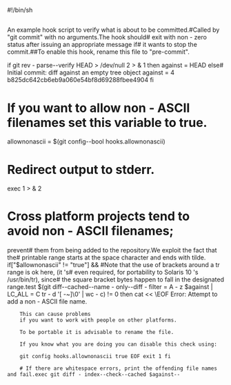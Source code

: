#!/bin/sh

##
An example hook script to verify what is about to be committed.#Called by "git commit"
with no arguments.The hook should# exit with non - zero status after issuing an appropriate message
if# it wants to stop the commit.##To enable this hook, rename this file to "pre-commit".

if git rev - parse--verify HEAD > /dev/null
2 > & 1
then
against = HEAD
else# Initial commit: diff against an empty tree object
against = 4 b825dc642cb6eb9a060e54bf8d69288fbee4904
fi

# If you want to allow non - ASCII filenames set this variable to true.
allownonascii = $(git config--bool hooks.allownonascii)

# Redirect output to stderr.
exec 1 > & 2

# Cross platform projects tend to avoid non - ASCII filenames;
prevent# them from being added to the repository.We exploit the fact that the# printable range starts at the space character and ends with tilde.
if["$allownonascii" != "true"] && #Note that the use of brackets around a tr range is ok here, (it 's#
        even required,
        for portability to Solaris 10 's /usr/bin/tr), since#
        the square bracket bytes happen to fall in the designated range.test $(git diff--cached--name - only--diff - filter = A - z $against |
            LC_ALL = C tr - d '[ -~]\0' | wc - c) != 0 then cat << \EOF Error: Attempt to add a non - ASCII file name.

        This can cause problems
        if you want to work with people on other platforms.

        To be portable it is advisable to rename the file.

        If you know what you are doing you can disable this check using:

        git config hooks.allownonascii true EOF exit 1 fi

        # If there are whitespace errors, print the offending file names and fail.exec git diff - index--check--cached $against--